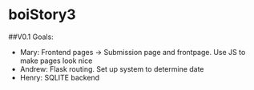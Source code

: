 # boiStory3

##V0.1 Goals:
  * Mary: Frontend pages -> Submission page and frontpage. Use JS to make pages look nice 
  * Andrew: Flask routing. Set up system to determine date
  * Henry: SQLITE backend
